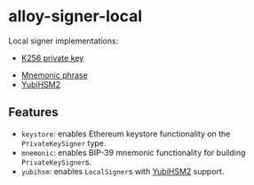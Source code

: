 # alloy-signer-local

Local signer implementations:

- [K256 private key](https://docs.rs/alloy-signer-local/latest/alloy_signer_local/struct.LocalSigner.html)
<!-- TODO: use the struct URL in these once it appears on docs.rs -->
- [Mnemonic phrase](https://docs.rs/alloy-signer-local/)
- [YubiHSM2](https://docs.rs/alloy-signer-local/)

## Features

- `keystore`: enables Ethereum keystore functionality on the `PrivateKeySigner` type.
- `mnemonic`: enables BIP-39 mnemonic functionality for building `PrivateKeySigner`s.
- `yubihsm`: enables `LocalSigner`s with [YubiHSM2] support.

[YubiHSM2]: https://www.yubico.com/products/hardware-security-module/
